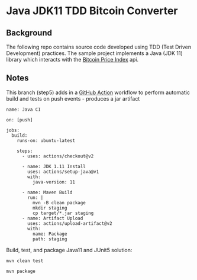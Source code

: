# Java JDK11 TDD Bitcoin Converter

## Background
The following repo contains source code developed using TDD (Test Driven Development) practices. The sample project implements a Java (JDK 11) library which interacts with the [Bitcoin Price Index](https://www.coindesk.com/coindesk-api) api.

## Notes

This branch (step5) adds in a [GitHub Action](https://github.com/cloudacademy/java-tdd-bitcoinconverter/tree/step5/.github/workflows) workflow to perform automatic build and tests on push events - produces a jar artifact

```
name: Java CI

on: [push]

jobs:
  build:
    runs-on: ubuntu-latest

    steps:
      - uses: actions/checkout@v2

      - name: JDK 1.11 Install
        uses: actions/setup-java@v1
        with:
          java-version: 11

      - name: Maven Build
        run: |
          mvn -B clean package
          mkdir staging
          cp target/*.jar staging
      - name: Artifact Upload
        uses: actions/upload-artifact@v2
        with:
          name: Package
          path: staging
```

Build, test, and package Java11 and JUnit5 solution:

```
mvn clean test
```

```
mvn package
```